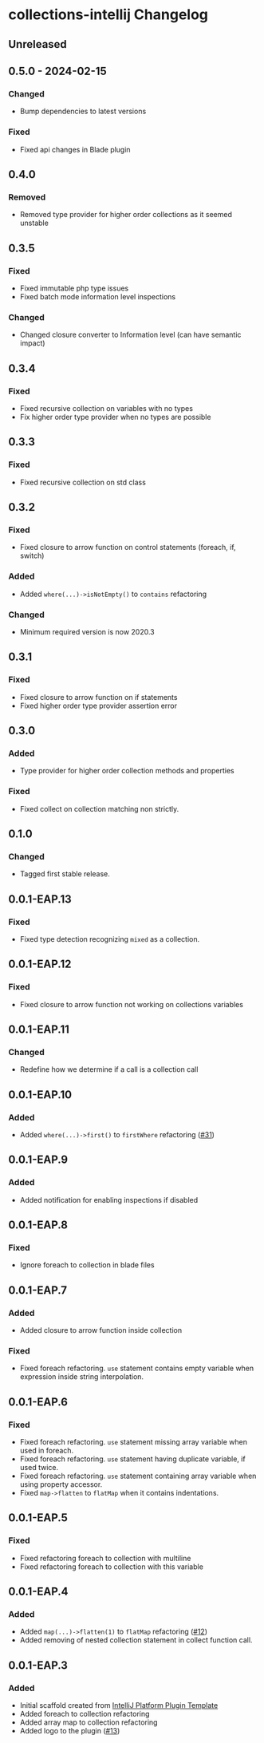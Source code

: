 <!-- Keep a Changelog guide -> https://keepachangelog.com -->

# collections-intellij Changelog

## Unreleased

## 0.5.0 - 2024-02-15

### Changed
- Bump dependencies to latest versions

### Fixed
- Fixed api changes in Blade plugin

## 0.4.0

### Removed
- Removed type provider for higher order collections as it seemed unstable

## 0.3.5

### Fixed
- Fixed immutable php type issues
- Fixed batch mode information level inspections

### Changed
- Changed closure converter to Information level (can have semantic impact)

## 0.3.4

### Fixed
- Fixed recursive collection on variables with no types
- Fix higher order type provider when no types are possible

## 0.3.3

### Fixed
- Fixed recursive collection on std class

## 0.3.2

### Fixed
- Fixed closure to arrow function on control statements (foreach, if, switch)

### Added
- Added `where(...)->isNotEmpty()` to `contains` refactoring

### Changed
- Minimum required version is now 2020.3

## 0.3.1

### Fixed
- Fixed closure to arrow function on if statements
- Fixed higher order type provider assertion error

## 0.3.0

### Added
- Type provider for higher order collection methods and properties

### Fixed
- Fixed collect on collection matching non strictly.

## 0.1.0

### Changed
- Tagged first stable release.

## 0.0.1-EAP.13

### Fixed
- Fixed type detection recognizing `mixed` as a collection.

## 0.0.1-EAP.12

### Fixed
- Fixed closure to arrow function not working on collections variables

## 0.0.1-EAP.11

### Changed
- Redefine how we determine if a call is a collection call

## 0.0.1-EAP.10

### Added
- Added `where(...)->first()` to `firstWhere` refactoring ([#31](https://github.com/olivernybroe/collector-intellij/pull/31))

## 0.0.1-EAP.9

### Added
- Added notification for enabling inspections if disabled

## 0.0.1-EAP.8

### Fixed
- Ignore foreach to collection in blade files

## 0.0.1-EAP.7

### Added
- Added closure to arrow function inside collection

### Fixed
- Fixed foreach refactoring. `use` statement contains empty variable when expression inside string interpolation.

## 0.0.1-EAP.6

### Fixed
- Fixed foreach refactoring. `use` statement missing array variable when used in foreach.
- Fixed foreach refactoring. `use` statement having duplicate variable, if used twice.
- Fixed foreach refactoring. `use` statement containing array variable when using property accessor.
- Fixed `map->flatten` to `flatMap` when it contains indentations.

## 0.0.1-EAP.5

### Fixed
- Fixed refactoring foreach to collection with multiline
- Fixed refactoring foreach to collection with this variable

## 0.0.1-EAP.4

### Added
- Added `map(...)->flatten(1)` to `flatMap` refactoring ([#12](https://github.com/olivernybroe/collector-intellij/pull/12))
- Added removing of nested collection statement in collect function call.

## 0.0.1-EAP.3

### Added
- Initial scaffold created from [IntelliJ Platform Plugin Template](https://github.com/JetBrains/intellij-platform-plugin-template)
- Added foreach to collection refactoring
- Added array map to collection refactoring
- Added logo to the plugin ([#13](https://github.com/olivernybroe/collector-intellij/pull/13))
